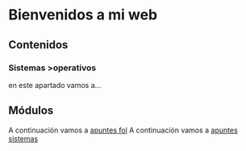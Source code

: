 # Bienvenidos a mi web

## Contenidos

### Sistemas >operativos

en este apartado vamos a...

## Módulos

A continuación vamos a [apuntes fol](fol/apunts.md)
A continuación vamos a [apuntes sistemas](sistemes/Processos/readme.md)